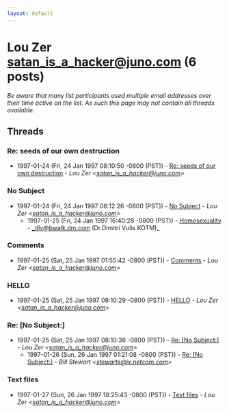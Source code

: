 ```yaml
---
layout: default
---
```


# Lou Zer <satan_is_a_hacker@juno.com> (6 posts)

_Be aware that many list participants used multiple email addresses over their time active on the list. As such this page may not contain all threads available._

## Threads

### Re: seeds of our own destruction
+ 1997-01-24 (Fri, 24 Jan 1997 08:10:50 -0800 (PST)) - [Re: seeds of our own destruction](/archive/1997/01/810d51590a7c86008908b3b1a9e58743aa10af1682cda6fbfb2d07993a15c461) - _Lou Zer \<satan_is_a_hacker@juno.com\>_

### No Subject
+ 1997-01-24 (Fri, 24 Jan 1997 08:12:26 -0800 (PST)) - [No Subject](/archive/1997/01/59ae7a54191f9f009e997b63c37711ece2f212bb9e6a4850223d1a0f635e9a1e) - _Lou Zer \<satan_is_a_hacker@juno.com\>_
  + 1997-01-25 (Fri, 24 Jan 1997 16:40:28 -0800 (PST)) - [Homosexuality](/archive/1997/01/5b15f27991303f7db6225cb004d44e020c787925a0d074fde6b86eb6ec09dbff) - _dlv@bwalk.dm.com (Dr.Dimitri Vulis KOTM)_

### Comments
+ 1997-01-25 (Sat, 25 Jan 1997 01:55:42 -0800 (PST)) - [Comments](/archive/1997/01/38a1c98c68fb2401f4fc1ce048e9ec53c0d7d1052b59dcffed0e0f6d3719ba30) - _Lou Zer \<satan_is_a_hacker@juno.com\>_

### HELLO
+ 1997-01-25 (Sat, 25 Jan 1997 08:10:29 -0800 (PST)) - [HELLO](/archive/1997/01/bdf3b65505f2cb88b37a5ca766babd49c290ba4406db411a23167a909a493c67) - _Lou Zer \<satan_is_a_hacker@juno.com\>_

### Re: [No Subject:]
+ 1997-01-25 (Sat, 25 Jan 1997 08:10:36 -0800 (PST)) - [Re: [No Subject:]](/archive/1997/01/9b38e0671f1b8ed29dcb5ca0c77ddb30e90a4fae36a959d18c1f596954c9a0c1) - _Lou Zer \<satan_is_a_hacker@juno.com\>_
  + 1997-01-26 (Sun, 26 Jan 1997 01:21:08 -0800 (PST)) - [Re: [No Subject:]](/archive/1997/01/c039d73911476e1e609d035c01395b18732227d3716541e089f053f4cc717765) - _Bill Stewart \<stewarts@ix.netcom.com\>_

### Text files
+ 1997-01-27 (Sun, 26 Jan 1997 18:25:43 -0800 (PST)) - [Text files](/archive/1997/01/d3da650fc89f25dd7f7a27b293f9abed9e00ef7b350c04859e48f6d9f239219d) - _Lou Zer \<satan_is_a_hacker@juno.com\>_

